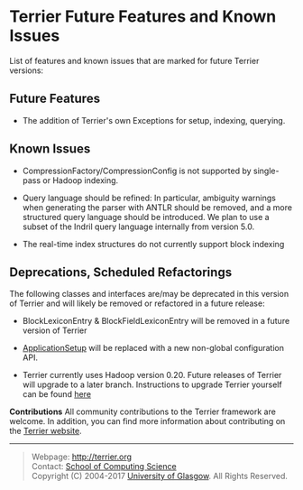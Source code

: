 Terrier Future Features and Known Issues
========================================

List of features and known issues that are marked for future Terrier versions:

Future Features
---------------

-   The addition of Terrier's own Exceptions for setup, indexing, querying.

Known Issues
------------

-   CompressionFactory/CompressionConfig is not supported by single-pass or Hadoop indexing.

-   Query language should be refined: In particular, ambiguity warnings when generating the parser with ANTLR should be removed, and a more structured query language should be introduced. We plan to use a subset of the Indril query language internally from version 5.0.

-   The real-time index structures do not currently support block indexing

Deprecations, Scheduled Refactorings
------------------------------------

The following classes and interfaces are/may be deprecated in this version of Terrier and will likely be removed or refactored in a future release:

-   BlockLexiconEntry & BlockFieldLexiconEntry will be removed in a future version of Terrier

-   [ApplicationSetup](javadoc/org/terrier/utility/ApplicationSetup.html) will be replaced with a new non-global configuration API.

-   Terrier currently uses Hadoop version 0.20. Future releases of Terrier will upgrade to a later branch. Instructions to upgrade Terrier yourself can be found [here](http://ir.dcs.gla.ac.uk/wiki/Terrier/UpgradingHadoop)

**Contributions**
All community contributions to the Terrier framework are welcome. In addition, you can find more information about contributing on the [Terrier website](http://terrier.org/).



------------------------
> Webpage: <http://terrier.org>  
> Contact: [School of Computing Science](http://www.dcs.gla.ac.uk/)  
> Copyright (C) 2004-2017 [University of Glasgow](http://www.gla.ac.uk/). All Rights Reserved. 
